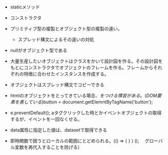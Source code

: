 - staticメソッド
- コンストラクタ

- プリミティブ型の複製とオブジェクト型の複製の違い。
  - スプレッド構文によるその違いの対処


- nullがオブジェクト型である
- 大量生産したいオブジェクトはクラスをかいて設計図を作る。その設計図をもとにコンストラクタでオブジェクトのフレームを作る。フレームからそれぞれの特徴に合わせたインスタンスを作成する。
- オブジェクトはスプレッド構文でコピーできる
- htmlのオブジェクトをとってきている場合、$をつける慣習がある。(DOM要素を表している)$button = document.getElemntByTagName('button');
- e.preventDefault();  aタグクリックした時とかイベントオブジェクトの取得するが、イベントを一回なくせる。
- data属性に指定した値は、datasetで取得できる
- 即時関数で囲うとローカルの範囲にとどめられる。(() => { } ) (); 　グローバル変数を再代入することを防げる）



